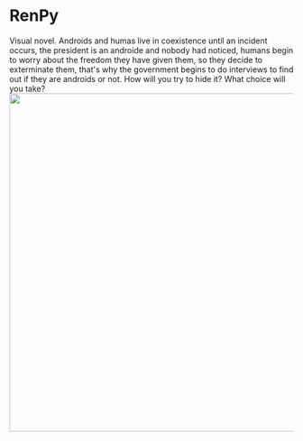 # RenPy
Visual novel.
Androids and humas live in coexistence until an incident occurs, the president is an androide and nobody had noticed,
humans begin to worry about the freedom they have given them, so they decide to exterminate them, that's why the government
begins to do interviews to find out if they are androids or not. How will you try to hide it? What choice will you take?
<img src="/TheChoice/game/images/portada.png" width="1000" height="600">
